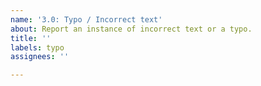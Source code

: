 ```yaml
---
name: '3.0: Typo / Incorrect text'
about: Report an instance of incorrect text or a typo.
title: ''
labels: typo
assignees: ''

---
```




